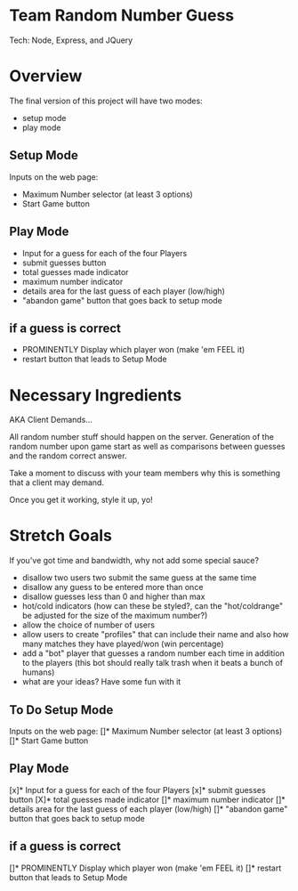 Team Random Number Guess
========================

Tech: Node, Express, and JQuery

Overview
========
The final version of this project will have two modes:
* setup mode
* play mode

Setup Mode
----------
Inputs on the web page:
* Maximum Number selector (at least 3 options)
* Start Game button

Play Mode
---------
* Input for a guess for each of the four Players
* submit guesses button
* total guesses made indicator
* maximum number indicator
* details area for the last guess of each player (low/high)
* "abandon game" button that goes back to setup mode

if a guess is correct
---------------------
* PROMINENTLY Display which player won (make 'em FEEL it)
* restart button that leads to Setup Mode

Necessary Ingredients
=====================
AKA Client Demands...

All random number stuff should happen on the server. Generation of the random number upon game start as well as comparisons between guesses and the random correct answer.

Take a moment to discuss with your team members why this is something that a client may demand.  

Once you get it working, style it up, yo!


Stretch Goals
=============
If you've got time and bandwidth, why not add some special sauce?


* disallow two users two submit the same guess at the same time
* disallow any guess to be entered more than once
* disallow guesses less than 0 and higher than max
* hot/cold indicators (how can these be styled?, can the "hot/coldrange" be adjusted for the size of the maximum number?)
* allow the choice of number of users
* allow users to create "profiles" that can include their name and also how many matches they have played/won (win percentage)
* add a "bot" player that guesses a random number each time in addition to the players (this bot should really talk trash when it beats a bunch of humans)
* what are your ideas? Have some fun with it


To Do
Setup Mode
----------
Inputs on the web page:
[]* Maximum Number selector (at least 3 options)
[]* Start Game button

Play Mode
---------
[x]* Input for a guess for each of the four Players
[x]* submit guesses button
[X]* total guesses made indicator
[]* maximum number indicator
[]* details area for the last guess of each player (low/high)
[]* "abandon game" button that goes back to setup mode



if a guess is correct
---------------------
[]* PROMINENTLY Display which player won (make 'em FEEL it)
[]* restart button that leads to Setup Mode
